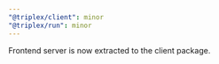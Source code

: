 ```yaml
---
"@triplex/client": minor
"@triplex/run": minor
---
```


Frontend server is now extracted to the client package.
